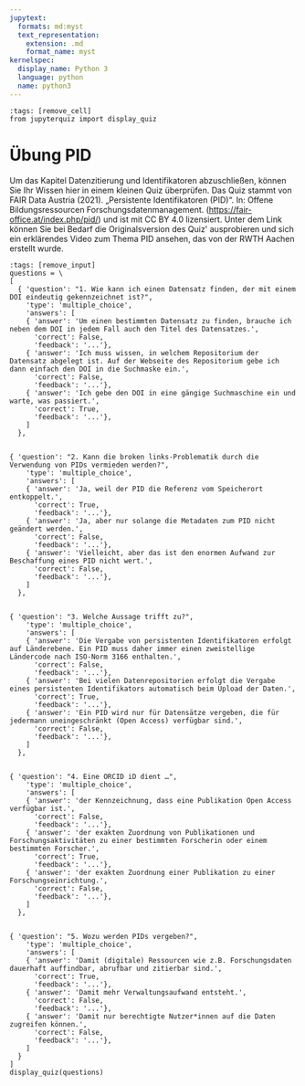 ```yaml
---
jupytext:
  formats: md:myst
  text_representation:
    extension: .md
    format_name: myst
kernelspec:
  display_name: Python 3
  language: python
  name: python3
---
```

```{code-cell} ipython3
:tags: [remove_cell]
from jupyterquiz import display_quiz
```

# Übung PID


Um das Kapitel Datenzitierung und Identifikatoren abzuschließen, können Sie Ihr Wissen hier in einem kleinen Quiz überprüfen.
Das Quiz stammt von FAIR Data Austria (2021). „Persistente Identifikatoren (PID)“. In: Offene Bildungsressourcen Forschungsdatenmanagement. (https://fair-office.at/index.php/pid/) und ist mit CC BY 4.0 lizensiert. Unter dem Link können Sie bei Bedarf die Originalsversion des Quiz' ausprobieren und sich ein erklärendes Video zum Thema PID ansehen, das von der RWTH Aachen erstellt wurde.


````{code-cell} ipython3
:tags: [remove_input]
questions = \
[
  { 'question': "1. Wie kann ich einen Datensatz finden, der mit einem DOI eindeutig gekennzeichnet ist?",
    'type': 'multiple_choice',
    'answers': [
    { 'answer': 'Um einen bestimmten Datensatz zu finden, brauche ich neben dem DOI in jedem Fall auch den Titel des Datensatzes.',
      'correct': False,
      'feedback': '...'},
    { 'answer': 'Ich muss wissen, in welchem Repositorium der Datensatz abgelegt ist. Auf der Webseite des Repositorium gebe ich dann einfach den DOI in die Suchmaske ein.',
      'correct': False,
      'feedback': '...'},
    { 'answer': 'Ich gebe den DOI in eine gängige Suchmaschine ein und warte, was passiert.',
      'correct': True,
      'feedback': '...'},
    ]
  },


{ 'question': "2. Kann die broken links-Problematik durch die Verwendung von PIDs vermieden werden?",
    'type': 'multiple_choice',
    'answers': [
    { 'answer': 'Ja, weil der PID die Referenz vom Speicherort entkoppelt.',
      'correct': True,
      'feedback': '...'},
    { 'answer': 'Ja, aber nur solange die Metadaten zum PID nicht geändert werden.',
      'correct': False,
      'feedback': '...'},
    { 'answer': 'Vielleicht, aber das ist den enormen Aufwand zur Beschaffung eines PID nicht wert.',
      'correct': False,
      'feedback': '...'},
    ]
  },


{ 'question': "3. Welche Aussage trifft zu?",
    'type': 'multiple_choice',
    'answers': [
    { 'answer': 'Die Vergabe von persistenten Identifikatoren erfolgt auf Länderebene. Ein PID muss daher immer einen zweistellige Ländercode nach ISO-Norm 3166 enthalten.',
      'correct': False,
      'feedback': '...'},
    { 'answer': 'Bei vielen Datenrepositorien erfolgt die Vergabe eines persistenten Identifikators automatisch beim Upload der Daten.',
      'correct': True,
      'feedback': '...'},
    { 'answer': 'Ein PID wird nur für Datensätze vergeben, die für jedermann uneingeschränkt (Open Access) verfügbar sind.',
      'correct': False,
      'feedback': '...'},
    ]
  },


{ 'question': "4. Eine ORCID iD dient …",
    'type': 'multiple_choice',
    'answers': [
    { 'answer': 'der Kennzeichnung, dass eine Publikation Open Access verfügbar ist.',
      'correct': False,
      'feedback': '...'},
    { 'answer': 'der exakten Zuordnung von Publikationen und Forschungsaktivitäten zu einer bestimmten Forscherin oder einem bestimmten Forscher.',
      'correct': True,
      'feedback': '...'},
    { 'answer': 'der exakten Zuordnung einer Publikation zu einer Forschungseinrichtung.',
      'correct': False,
      'feedback': '...'},
    ]
  },


{ 'question': "5. Wozu werden PIDs vergeben?",
    'type': 'multiple_choice',
    'answers': [
    { 'answer': 'Damit (digitale) Ressourcen wie z.B. Forschungsdaten dauerhaft auffindbar, abrufbar und zitierbar sind.',
      'correct': True,
      'feedback': '...'},
    { 'answer': 'Damit mehr Verwaltungsaufwand entsteht.',
      'correct': False,
      'feedback': '...'},
    { 'answer': 'Damit nur berechtigte Nutzer*innen auf die Daten zugreifen können.',
      'correct': False,
      'feedback': '...'},
    ]
  }
]
display_quiz(questions)
````
